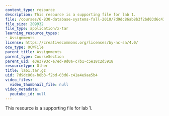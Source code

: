 ```yaml
---
content_type: resource
description: This resource is a supporting file for lab 1.
file: /courses/6-830-database-systems-fall-2010/7d9dc86ab8b3f2bd03d6c41a4e9ae5b4_lab1.tar.gz
file_size: 209932
file_type: application/x-tar
learning_resource_types:
- Assignments
license: https://creativecommons.org/licenses/by-nc-sa/4.0/
ocw_type: OCWFile
parent_title: Assignments
parent_type: CourseSection
parent_uid: e3e3793c-e7ed-9d0a-c7b1-c5e18c2d5918
resourcetype: Other
title: lab1.tar.gz
uid: 7d9dc86a-b8b3-f2bd-03d6-c41a4e9ae5b4
video_files:
  video_thumbnail_file: null
video_metadata:
  youtube_id: null
---
```

This resource is a supporting file for lab 1.